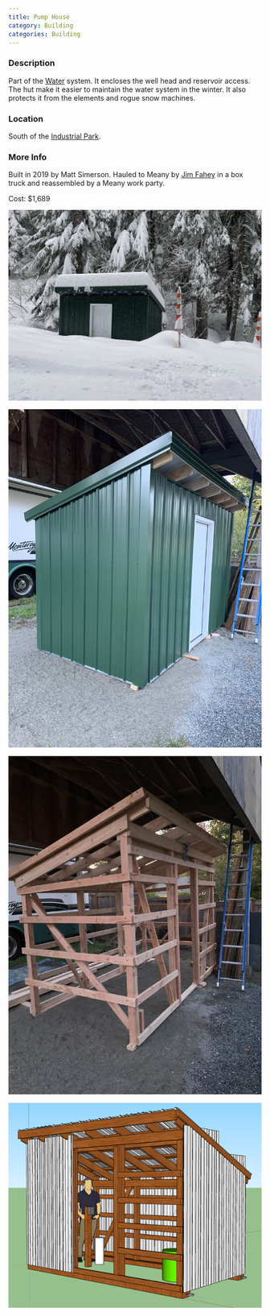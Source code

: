 ```yaml
---
title: Pump House
category: Building
categories: Building
---
```


### Description

Part of the [Water](Water) system. It encloses the well head and reservoir access. The hut make it easier to maintain the water system in the winter. It also protects it from the elements and rogue snow machines.

### Location

South of the [Industrial Park](Industrial-Park).

### More Info

Built in 2019 by Matt Simerson. Hauled to Meany by [Jim Fahey](Jim-Fahey) in a box truck and reassembled by a Meany work party.

Cost: $1,689

![Pump House covered in snow](img/2020%20Pump%20House.jpeg)

![Meany Lodge Pump House](img/2019%20Pump%20House.jpeg)

![Pump House Frame](img/2019%20Pump%20House%20frame.jpeg)

![Pump House design](img/2019%20Pump%20House%20design.png)
